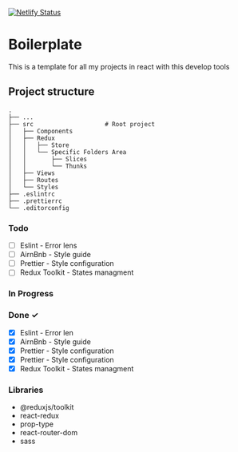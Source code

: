 [![Netlify Status](https://api.netlify.com/api/v1/badges/f0b0cdfa-a632-4d7b-bb41-f01b4d097133/deploy-status)](https://app.netlify.com/sites/usersearch-buz/deploys)



# Boilerplate

This is a template for all my projects in react with this develop tools

## Project structure

    .
    ├── ...
    ├── src                    # Root project
    │   ├── Components
    │   ├── Redux
    │   │   ├── Store
    │   │   └── Specific Folders Area
    │   │       ├── Slices
    │   │       └── Thunks
    │   ├── Views
    │   ├── Routes
    │   └── Styles
    ├── .eslintrc
    ├── .prettierrc
    └── .editorconfig

### Todo

- [ ] Eslint - Error lens
- [ ] AirnBnb - Style guide
- [ ] Prettier - Style configuration
- [ ] Redux Toolkit - States managment

### In Progress

### Done ✓

- [x] Eslint - Error len
- [x] AirnBnb - Style guide
- [x] Prettier - Style configuration
- [x] Prettier - Style configuration
- [x] Redux Toolkit - States managment

### Libraries

- @reduxjs/toolkit
- react-redux
- prop-type
- react-router-dom
- sass
